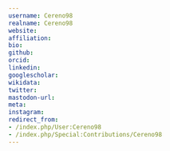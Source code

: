 ```yaml
---
username: Cereno98
realname: Cereno98
website: 
affiliation: 
bio: 
github: 
orcid: 
linkedin: 
googlescholar: 
wikidata: 
twitter: 
mastodon-url: 
meta:
instagram:
redirect_from:
- /index.php/User:Cereno98
- /index.php/Special:Contributions/Cereno98
---
```

